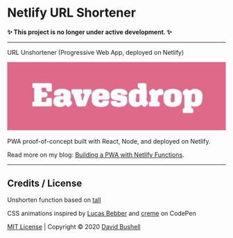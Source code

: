 # Netlify URL Shortener

**✨ This project is no longer under active development. ✨**

* * *

URL Unshortener (Progressive Web App, deployed on Netlify)

![Eavesdrop](/public/assets/eavesdrop.gif)

PWA proof-of-concept built with React, Node, and deployed on Netlify.

Read more on my blog: [Building a PWA with Netlify Functions](https://dbushell.com/2020/01/27/building-a-pwa-with-netlify-functions/).

* * *

## Credits / License

Unshorten function based on [tall](https://github.com/lmammino/tall)

CSS animations inspired by [Lucas Bebber](https://codepen.io/lbebber/pen/ypgql) and [creme](https://codepen.io/creme/pen/aPJwEz) on CodePen

[MIT License](/LICENSE) | Copyright © 2020 [David Bushell](https://dbushell.com)
